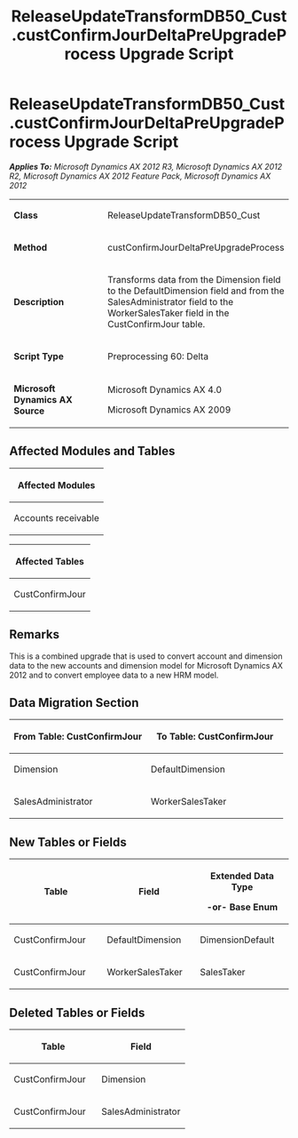 ﻿---
title: ReleaseUpdateTransformDB50_Cust.custConfirmJourDeltaPreUpgradeProcess Upgrade Script
TOCTitle: ReleaseUpdateTransformDB50_Cust.custConfirmJourDeltaPreUpgradeProcess Upgrade Script
ms:assetid: aed5ddd3-ebb5-1b65-cb19-4d8930fa17f0
ms:mtpsurl: https://msdn.microsoft.com/en-us/library/JJ686561(v=AX.60)
ms:contentKeyID: 49710515
ms.date: 05/18/2015
mtps_version: v=AX.60
---

# ReleaseUpdateTransformDB50\_Cust.custConfirmJourDeltaPreUpgradeProcess Upgrade Script 


_**Applies To:** Microsoft Dynamics AX 2012 R3, Microsoft Dynamics AX 2012 R2, Microsoft Dynamics AX 2012 Feature Pack, Microsoft Dynamics AX 2012_

<table>
<colgroup>
<col style="width: 50%" />
<col style="width: 50%" />
</colgroup>
<tbody>
<tr class="odd">
<td><p><strong>Class</strong></p></td>
<td><p>ReleaseUpdateTransformDB50_Cust</p></td>
</tr>
<tr class="even">
<td><p><strong>Method</strong></p></td>
<td><p>custConfirmJourDeltaPreUpgradeProcess</p></td>
</tr>
<tr class="odd">
<td><p><strong>Description</strong></p></td>
<td><p>Transforms data from the Dimension field to the DefaultDimension field and from the SalesAdministrator field to the WorkerSalesTaker field in the CustConfirmJour table.</p></td>
</tr>
<tr class="even">
<td><p><strong>Script Type</strong></p></td>
<td><p>Preprocessing 60: Delta</p></td>
</tr>
<tr class="odd">
<td><p><strong>Microsoft Dynamics AX Source</strong></p></td>
<td><p>Microsoft Dynamics AX 4.0</p>
<p>Microsoft Dynamics AX 2009</p></td>
</tr>
</tbody>
</table>


## Affected Modules and Tables

<table>
<colgroup>
<col style="width: 100%" />
</colgroup>
<thead>
<tr class="header">
<th><p>Affected Modules</p></th>
</tr>
</thead>
<tbody>
<tr class="odd">
<td><p>Accounts receivable</p></td>
</tr>
</tbody>
</table>


<table>
<colgroup>
<col style="width: 100%" />
</colgroup>
<thead>
<tr class="header">
<th><p>Affected Tables</p></th>
</tr>
</thead>
<tbody>
<tr class="odd">
<td><p>CustConfirmJour</p></td>
</tr>
</tbody>
</table>


## Remarks

This is a combined upgrade that is used to convert account and dimension data to the new accounts and dimension model for Microsoft Dynamics AX 2012 and to convert employee data to a new HRM model.

## Data Migration Section

<table>
<colgroup>
<col style="width: 50%" />
<col style="width: 50%" />
</colgroup>
<thead>
<tr class="header">
<th><p>From Table: CustConfirmJour</p></th>
<th><p>To Table: CustConfirmJour</p></th>
</tr>
</thead>
<tbody>
<tr class="odd">
<td><p>Dimension</p></td>
<td><p>DefaultDimension</p></td>
</tr>
<tr class="even">
<td><p>SalesAdministrator</p></td>
<td><p>WorkerSalesTaker</p></td>
</tr>
</tbody>
</table>


## New Tables or Fields

<table>
<colgroup>
<col style="width: 33%" />
<col style="width: 33%" />
<col style="width: 33%" />
</colgroup>
<thead>
<tr class="header">
<th><p>Table</p></th>
<th><p>Field</p></th>
<th><p>Extended Data Type</p>
<p>-or- Base Enum</p></th>
</tr>
</thead>
<tbody>
<tr class="odd">
<td><p>CustConfirmJour</p></td>
<td><p>DefaultDimension</p></td>
<td><p>DimensionDefault</p></td>
</tr>
<tr class="even">
<td><p>CustConfirmJour</p></td>
<td><p>WorkerSalesTaker</p></td>
<td><p>SalesTaker</p></td>
</tr>
</tbody>
</table>


## Deleted Tables or Fields

<table>
<colgroup>
<col style="width: 50%" />
<col style="width: 50%" />
</colgroup>
<thead>
<tr class="header">
<th><p>Table</p></th>
<th><p>Field</p></th>
</tr>
</thead>
<tbody>
<tr class="odd">
<td><p>CustConfirmJour</p></td>
<td><p>Dimension</p></td>
</tr>
<tr class="even">
<td><p>CustConfirmJour</p></td>
<td><p>SalesAdministrator</p></td>
</tr>
</tbody>
</table>

  


